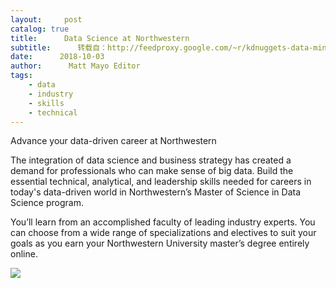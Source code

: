 ```yaml
---
layout:     post
catalog: true
title:      Data Science at Northwestern
subtitle:      转载自：http://feedproxy.google.com/~r/kdnuggets-data-mining-analytics/~3/6nOPN383MzE/northwestern-ms-data-science.html
date:      2018-10-03
author:      Matt Mayo Editor
tags:
    - data
    - industry
    - skills
    - technical
---
```



 Advance your data-driven career at Northwestern



The integration of data science and business strategy has created a demand for professionals who can make sense of big data. Build the essential technical, analytical, and leadership skills needed for careers in today's data-driven world in Northwestern’s Master of Science in Data Science program. 



You’ll learn from an accomplished faculty of leading industry experts. You can choose from a wide range of specializations and electives to suit your goals as you earn your Northwestern University master’s degree entirely online.
 
![](http://sps.northwestern.edu/include/images/email/HTML_ads/apply-now_240x39.jpg)

